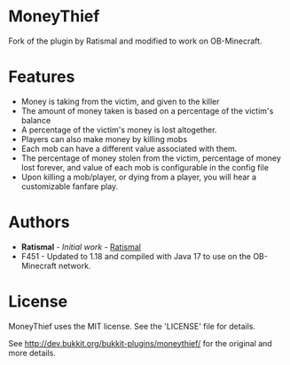 # MoneyThief

Fork of the plugin by Ratismal and modified to work on OB-Minecraft.

# Features
* Money is taking from the victim, and given to the killer
* The amount of money taken is based on a percentage of the victim's balance
* A percentage of the victim's money is lost altogether.
* Players can also make money by killing mobs
* Each mob can have a different value associated with them.
* The percentage of money stolen from the victim, percentage of money lost forever, and value of each mob is configurable in the config file
* Upon killing a mob/player, or dying from a player, you will hear a customizable fanfare play.

# Authors
* **Ratismal** - *Initial work* - [Ratismal](https://github.com/Ratismal)
* F451 - Updated to 1.18 and compiled with Java 17 to use on the OB-Minecraft network.

# License
MoneyThief uses the MIT license. See the 'LICENSE' file for details.

See http://dev.bukkit.org/bukkit-plugins/moneythief/ for the original and more details.

